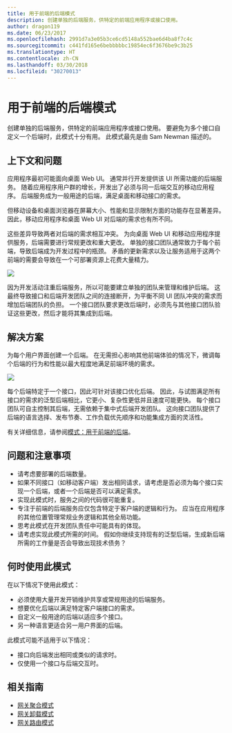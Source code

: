```yaml
---
title: 用于前端的后端模式
description: 创建单独的后端服务，供特定的前端应用程序或接口使用。
author: dragon119
ms.date: 06/23/2017
ms.openlocfilehash: 2991d7a3e05b3ce6cd5148a552bae6d4ba8f7c4c
ms.sourcegitcommit: c441fd165e6bebbbbbc19854ec6f3676be9c3b25
ms.translationtype: HT
ms.contentlocale: zh-CN
ms.lasthandoff: 03/30/2018
ms.locfileid: "30270013"
---
```

# <a name="backends-for-frontends-pattern"></a>用于前端的后端模式

创建单独的后端服务，供特定的前端应用程序或接口使用。 要避免为多个接口自定义一个后端时，此模式十分有用。 此模式最先是由 Sam Newman 描述的。

## <a name="context-and-problem"></a>上下文和问题

应用程序最初可能面向桌面 Web UI。 通常并行开发提供该 UI 所需功能的后端服务。 随着应用程序用户群的增长，开发出了必须与同一后端交互的移动应用程序。 后端服务成为一般用途的后端，满足桌面和移动接口的需求。

但移动设备和桌面浏览器在屏幕大小、性能和显示限制方面的功能存在显著差异。 因此，移动应用程序和桌面 Web UI 对后端的需求也有所不同。 

这些差异导致两者对后端的需求相互冲突。 为向桌面 Web UI 和移动应用程序提供服务，后端需要进行常规更改和重大更改。 单独的接口团队通常致力于每个前端，导致后端成为开发过程中的瓶颈。 矛盾的更新需求以及让服务适用于这两个前端的需要会导致在一个可部署资源上花费大量精力。

![](./_images/backend-for-frontend.png) 

因为开发活动注重后端服务，所以可能要建立单独的团队来管理和维护后端。 这最终导致接口和后端开发团队之间的连接断开，为平衡不同 UI 团队冲突的需求而增加后端团队的负担。 一个接口团队要求更改后端时，必须先与其他接口团队验证这些更改，然后才能将其集成到后端。 

## <a name="solution"></a>解决方案

为每个用户界面创建一个后端。 在无需担心影响其他前端体验的情况下，微调每个后端的行为和性能以最大程度地满足前端环境的需求。

![](./_images/backend-for-frontend-example.png) 

每个后端特定于一个接口，因此可针对该接口优化后端。 因此，与试图满足所有接口的需求的泛型后端相比，它更小、复杂性更低并且速度可能更快。 每个接口团队可自主控制其后端，无需依赖于集中式后端开发团队。 这向接口团队提供了后端的语言选择、发布节奏、工作负载优先顺序和功能集成方面的灵活性。

有关详细信息，请参阅[模式：用于前端的后端](http://samnewman.io/patterns/architectural/bff/)。

## <a name="issues-and-considerations"></a>问题和注意事项

- 请考虑要部署的后端数量。
- 如果不同接口（如移动客户端）发出相同请求，请考虑是否必须为每个接口实现一个后端，或者一个后端是否可以满足需求。
- 实现此模式时，服务之间的代码很可能重复。
- 专注于前端的后端服务应仅包含特定于客户端的逻辑和行为。 应当在应用程序的其他位置管理常规业务逻辑和其他全局功能。
- 思考此模式在开发团队责任中可能具有的体现。
- 请考虑实现此模式所需的时间。 假如你继续支持现有的泛型后端，生成新后端所需的工作量是否会导致出现技术债务？

## <a name="when-to-use-this-pattern"></a>何时使用此模式

在以下情况下使用此模式：

- 必须使用大量开发开销维护共享或常规用途的后端服务。
- 想要优化后端以满足特定客户端接口的需求。
- 自定义一般用途的后端以适应多个接口。
- 另一种语言更适合另一用户界面的后端。

此模式可能不适用于以下情况：

- 接口向后端发出相同或类似的请求时。
- 仅使用一个接口与后端交互时。

## <a name="related-guidance"></a>相关指南

- [网关聚合模式](./gateway-aggregation.md)
- [网关卸载模式](./gateway-offloading.md)
- [网关路由模式](./gateway-routing.md)


